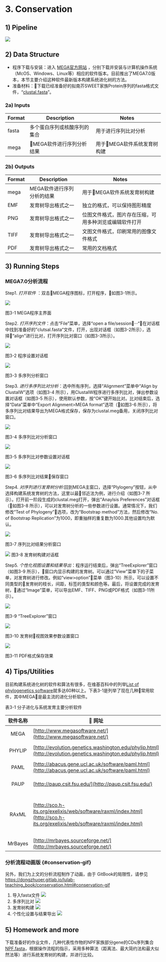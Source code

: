 # 3. Conservation

## 1) Pipeline

![](/.gitbook/assets/conservation-0-pipelins.png)

## 2) Data Structure

* 程序下载与安装：进入 [MEGA官方网站](http://www.megasoftware.net/) ，分别下载并安装与计算机操作系统（McOS、Windows、Linux等）相应的软件版本。目前推出了MEGA7.0版本，本节主要介绍这种软件最新版本构建系统进化树的方法。  
* 准备材料：下载已经准备好的拟南芥SWEET家族Protein序列的fasta格式文件，“[clustal.fasta](https://cloud.tsinghua.edu.cn/f/95ce253d759a417b9bd2/?dl=1)”。

### 2a) Inputs

| Format | Description     | Notes            |
|--------|-----------------|------------------|
| fasta  | 多个蛋白序列或核酸序列的集合  | 用于进行序列比对分析       |
| mega   | MEGA软件进行序列分析结果 | 用于MEGA软件系统发育树构建 |

### 2b) Outputs

| Format | Description     | Notes                       |
|--------|-----------------|-----------------------------|
| mega   | MEGA软件进行序列分析的结果 | 用于MEGA软件系统发育树构建            |
| EMF    | 发育树导出格式之一       | 独立的格式，可以保持图形精度              |
| PNG    | 发育树导出格式之一       | 位图文件格式，图片存在压缩，可用多种浏览或编辑软件打开 |
| TIFF   | 发育树导出格式之一       | 文图文件格式，印刷常用的图像文件格式          |
| PDF    | 发育树导出格式之一       | 常用的文档格式                     |

## 3) Running Steps


### MEGA7.0分析流程

Step1. _打开软件_ ：双击MEGA程序图标，打开程序，如图3-1所示。

![](/.gitbook/assets/conservation-1.png)

图3-1 MEGA程序主界面

Step2. _打开序列文件_：点击“File”菜单，选择“open a file/session···“，在对话框中找到准备好的”clutsal.fasta“文件，打开，出现对话框（如图3-2所示），选择“align”进行比对，打开序列比对窗口（如图3-3所示）。

![](/.gitbook/assets/conservation-2.png)


图3-2 程序设置对话框

![](/.gitbook/assets/conservation-3.png)

图3-3 多序列分析窗口

Step3. _进行多序列比对分析_：选中所有序列，选择“Alignment”菜单中“Align by ClustalW”选项（如图3-4 所示），用ClustalW程序进行多序列比对，弹出参数设置对话框（如图3-5 所示），使用默认参数，按“OK”键开始比对。比对结束后，选择“Data”菜单中“Export Alignment&gt;MEGA format”选项（如图3-6 所示），将多序列比对结果导出为MEGA格式保存，保存为clustal.meg备用，关闭序列比对窗口。

![](/.gitbook/assets/conservation-4.png)

图3-4 多序列比对分析窗口

![](/.gitbook/assets/conservation-5.png)


图3-5 多序列比对参数设置对话框

![](/.gitbook/assets/conservation-6.png)

图3-6 多序列比对结果保存窗口

Step4. _对序列进行发育树分析_:回到MEGA主窗口，选择“Plylogeny”按钮，从中选择构建系统发育树的方法，这里以最邻近法为例，进行介绍（如图3-7 所示）。打开前一阶段生成的clustal.meg打开，弹出“Anaylsis Preferences”对话框（如图3-8 所示），可以对发育树分析的一些参数进行设置。通常情况下，我们修改“Test of Phylogeny”选项，改为“Bootstrap method”方法，然后修改“No. of Bootstrap Replication”为1000，即重抽样的重复数为1000.其他设置均为默认。

![](/.gitbook/assets/conservation-7.png)

图3-7 序列比对结果分析窗口

![](/.gitbook/assets/conservation-8.png) 图3-8 发育树构建对话框

Step5. _个性化视图设置和结果导出_：程序运行结束后，弹出“TreeExplorer”窗口（如图3-9 所示），窗口内显示构建的发育树。可以通过“View”菜单下的子菜单，对发育树进行修改。例如“view&gt;option”菜单（图3-10）所示，可以设置不同类型的发育树的枝长，间距，标签的类型和颜色等。最后，将设置完成的发育树，通过“Image”菜单，可以导出EMF、TIFF、PNG或PDF格式（如图3-11所示）。

![](/.gitbook/assets/conservation-9.png)

图3-9 “TreeExplorer”窗口

![](/.gitbook/assets/conservation-10.png)


图3-10 发育树视图效果参数设置窗口

![](/.gitbook/assets/conservation-11.png)

图3-11 PDF格式保存效果

## 4) Tips/Utilities

目前构建系统进化树的软件和算法有很多，在维基百科中的列举[List of phylogenetics software](https://en.wikipedia.org/wiki/List_of_phylogenetics_software)就多达60种以上。下表3-1是列举了现在几种常用软件，其中MEGA是最主流的进化分析软件。

表3-1 分子进化与系统发育主要分析软件

|   软件名称  |                        网址                                                                                                 | 说明                                                                                                                 |
|:-------:|----------------------------------------------------------------------------------------------------------------------------|--------------------------------------------------------------------------------------------------------------------|
|   MEGA  | [http://www.megasoftware.net/](http://www.megasoftware.net/)                                                               | 美国宾夕法尼亚州立大学Masatoshi Nei开发的分子进化遗传学分析软件                                                                             |
|  PHYLIP | [http://evolution.genetics.washington.edu/phylip.html](http://evolution.genetics.washington.edu/phylip.html)               | 美国华盛顿大学Felsenstein开发的一套集成的进化分析工具                                                                                   |
|   PAML  | [http://abacus.gene.ucl.ac.uk/software/paml.html](http://abacus.gene.ucl.ac.uk/software/paml.html)                         | 英国University College London开发，采用最大似然法构树和分子进化模型                                                                    |
|   PAUP  | [http://paup.csit.fsu.edu/](http://paup.csit.fsu.edu/)                                                                     | 国际上最通用的系统树构建软件之一，美国Smithsonion Insitute 开发                                                                        |
|  RAxML  | [http://sco.h-its.org/exelixis/web/software/raxml/index.html](http://sco.h-its.org/exelixis/web/software/raxml/index.html) | 大量数据的最大似然法建树常用方法（软件获取地址：[https://github.com/stamatak/standard-RAxML）](https://github.com/stamatak/standard-RAxML）) |
| MrBayes | [http://mrbayes.sourceforge.net/](http://mrbayes.sourceforge.net/)                                                         | 基于贝叶斯方法的建树工具                                                                                                       |

### 分析流程动画版 {#conservation-gif}

另外，我们为上文的分析流程制作了动画，由于 GitBook的局限性，请参见 <https://dongzhuoer.gitlab.io/lulab-teaching_book/conservation.html#conservation-gif>

1. 导入fasta文件 ![](../.gitbook/assets/conservation-import-fasta.gif)
1. 多序列比对 ![](../.gitbook/assets/conservation-alignment.gif)
1. 发育树构建 ![](../.gitbook/assets/conservation-tree-construction.gif)
1. 个性化设置与结果导出 ![](../.gitbook/assets/conservation-configuration-and-export.gif)

## 5) Homework and more

下载准备好的作业文件，几种代表性作物的NPF家族部分gene的CDs序列集合[NPF.fasta](https://cloud.tsinghua.edu.cn/f/ea97394213104cdabeee/?dl=1)，根据操作流程的指示，采用多种算法（距离法、最大简约法和最大似然法等）进行系统发育树的构建，并进行比较。

